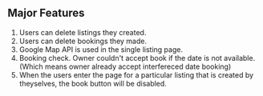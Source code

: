 ## Major Features
1. Users can delete listings they created.
2. Users can delete bookings they made.
3. Google Map API is used in the single listing page. 
5. Booking check. Owner couldn't accept book if the date is not available. (Which means owner already accept interfereced date booking)
6. When the users enter the page for a particular listing that is created by theyselves, the book button will be disabled.